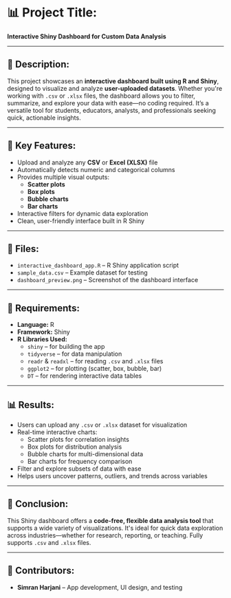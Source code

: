 # 📊 Project Title:  
**Interactive Shiny Dashboard for Custom Data Analysis**

---

## 📝 Description:
This project showcases an **interactive dashboard built using R and Shiny**, designed to visualize and analyze **user-uploaded datasets**. Whether you're working with `.csv` or `.xlsx` files, the dashboard allows you to filter, summarize, and explore your data with ease—no coding required. It’s a versatile tool for students, educators, analysts, and professionals seeking quick, actionable insights.

---

## 🚀 Key Features:
- Upload and analyze any **CSV** or **Excel (XLSX)** file  
- Automatically detects numeric and categorical columns  
- Provides multiple visual outputs:
  - **Scatter plots**  
  - **Box plots**  
  - **Bubble charts**  
  - **Bar charts**  
- Interactive filters for dynamic data exploration  
- Clean, user-friendly interface built in R Shiny  

---

## 📁 Files:
- `interactive_dashboard_app.R` – R Shiny application script  
- `sample_data.csv` – Example dataset for testing  
- `dashboard_preview.png` – Screenshot of the dashboard interface  

---

## 🧰 Requirements:

- **Language:** R  
- **Framework:** Shiny  
- **R Libraries Used:**
  - `shiny` – for building the app  
  - `tidyverse` – for data manipulation  
  - `readr` & `readxl` – for reading `.csv` and `.xlsx` files  
  - `ggplot2` – for plotting (scatter, box, bubble, bar)  
  - `DT` – for rendering interactive data tables  

---

## 📊 Results:
- Users can upload any `.csv` or `.xlsx` dataset for visualization  
- Real-time interactive charts:
  - Scatter plots for correlation insights  
  - Box plots for distribution analysis  
  - Bubble charts for multi-dimensional data  
  - Bar charts for frequency comparison  
- Filter and explore subsets of data with ease  
- Helps users uncover patterns, outliers, and trends across variables  

---

## 🧾 Conclusion:
This Shiny dashboard offers a **code-free, flexible data analysis tool** that supports a wide variety of visualizations. It's ideal for quick data exploration across industries—whether for research, reporting, or teaching. Fully supports `.csv` and `.xlsx` files.

---

## 👥 Contributors:
- **Simran Harjani** – App development, UI design, and testing
